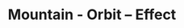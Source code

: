 ---
title: Mountain - Orbit – Effect
builder: true
type: coming-soon

# Content section
sections:
  - headerSection
  - servicesSection
  - subscribeSection
  - contactSection
  - mapSection

# Background effect
orbitEffect: 
  enable: true
  count: 25
  speed: 0.3
  radius: 6
  size: 15
  maxDistance: 100
  ### Only support rgba color
  color: "rgba(8,0,61,0.85)"
  ### Only support rgba color
  backgroundColor: "rgba(14,0,61,0.83)"
  ### Only support rgba color
  backgroundColor2: "rgba(0,16,66,0.81)"

---